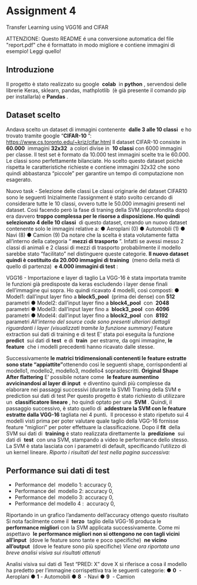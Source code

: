 # Assignment 4
Transfer Learning using VGG16 and CIFAR

ATTENZIONE: Questo README é una conversione automatica del file "report.pdf" che é formattato in modo migliore e contiene immagini di esempio! Leggi quello!

## Introduzione

Il progetto è stato realizzato su google ​ **colab** ​ in ​ **python** ​, servendosi delle librerie Keras,
sklearn, pandas, mathplotlib​ ​ (è già presente il comando pip per installarla) e ​ **Pandas** ​.

## Dataset scelto

Andava scelto un dataset di immagini contenente ​ **dalle 3 alle 10 classi** ​ e ho trovato tramite
google “​ **CIFAR-10** ​”: ​https://www.cs.toronto.edu/~kriz/cifar.html
Il dataset CIFAR-10 consiste in ​ **60.000** ​ immagini ​ **32x32** ​ a colori divise in ​ **10 classi** ​ con 6000
immagini per classe. Il test set è formato da 10.000 test immagini scelte tra le 60.000.
Le classi sono perfettamente bilanciate.
Ho scelto questo dataset poichè rispetta le caratteristiche richieste e contiene immagini
32x32 che sono quindi abbastanza “piccole” per garantire un tempo di computazione non
esagerato.


Nuovo task - Selezione delle classi
Le classi originarie del dataset CIFAR10 sono le seguenti
Inizialmente l’assignment è stato svolto cercando di considerare tutte le 10 classi, ovvero
tutte le 50.000 immagini presenti nel dataset. Così facendo però la fase di traning della SVM
(approfondita dopo) era davvero​ **troppo complessa per le risorse a disposizione.
Ho quindi selezionato 4 delle 10 classi** ​ di questo dataset, creando un nuovo dataset
contenente solo le immagini relative a:
● Aeroplani (0)
● Automobili (1)
● Navi (8)
● Camion (9)
Da notare che la scelta è stata volutamente fatta all’interno della categoria “​ **mezzi di
trasporto** ​”. Infatti se avessi messo 2 classi di animali e 2 classi di mezzi di trasporto
probabilmente il modello sarebbe stato “facilitato” nel distinguere queste categorie.
**Il nuovo dataset quindi è costituito da 20.000 immagini di training** ​ (meno della metà di
quello di partenza) ​ **e 4.000 immagini di test** ​:


VGG16 - Importazione e layer di taglio
La VGG-16 è stata importata tramite le funzioni già predisposte da keras escludendo i layer
dense finali dell’immagine qui sopra.
Ho quindi ricavato 4 modelli, così composti:
● Model1: dall’input layer fino a ​ **block5_pool** ​ (prima dei dense) con ​ **512** ​ parametri
● Model2: dall’input layer fino a ​ **block4_pool** ​ con ​ **2048** ​ parametri
● Model3: dall’input layer fino a ​ **block3_pool** ​ con ​ **4096** ​ parametri
● Model4: dall’input layer fino a ​ **block2_pool** ​ con ​ **8192** ​ parametri
_All’interno del source code sono presenti ulteriori dettagli riguardanti i layer (visualizzati
tramite la funzione summary)_
Feature extraction sui dati di training e di test
E’ stata poi eseguita la funzione ​ **predict** ​ sui dati di ​ **test** ​ e di ​ **train** ​ per estrarre, da ogni
immagine,​ **le feature** ​ che i modelli precedenti hanno ricavato dalle stesse.


Successivamente​ **le matrici tridimensionali contenenti le feature estratte** ​ ​ **sono state
“appiattite”** ​ottenendo così le seguenti shape, corrispondenti al modello1, modello2,
modello3, modello4 sopradescritti.
**Original Shape
After flattering**
E’ possibile notare come ​ **le feature aumentino avvicinandosi al layer di input** ​ e diventino
quindi più complesse da elaborare nei passaggi successivi (durante la SVM)
Traning della SVM e prediction sui dati di test
Per questo progetto è stato richiesto di utilizzare un ​ **classificatore lineare** ​, ho quindi optato
per una ​ **SVM** ​.
Quindi, il passaggio successivo, è stato quello di ​ **addestrare la SVM con le feature
estratte dalla VGG-16** ​tagliata nei 4 punti​**.** ​ Il processo è stato ripetuto sui 4 modelli visti
prima per poter valutare quale taglio della VGG-16 fornisse feature “migliori” per poter
effettuare la classificazione.
Dopo il ​ **fit** ​ della SVM sui dati di ​ **training** ​ è stato realizzata direttamente la ​ **predizione** ​ sui dati
di ​ **test** ​ con una SVM, stampando a video le performance dello stesso.
La SVM è stata lasciata con i parametri di default, specificando l’utilizzo di un kernel lineare.
_Riporto i risultati del test nella pagina successiva:_


## Performance sui dati di test

- Performance del ​ modello 1: accuracy 0,
- Performance del ​ modello 2: accuracy 0,
- Performance del ​ modello 3: accuracy 0,
- Performance del​ modello 4 ​: ​ accuracy 0,


Riportando in un grafico l’andamento dell’accuracy ottengo questo risultato
Si nota facilmente come il ​ **terzo** ​ taglio della VGG-16 produca le ​ **performance migliori** ​con
la SVM applicata successivamente.
Come mi aspettavo ​ **le performance migliori non si ottengono ne con tagli vicini
all’input** ​ (dove le feature sono tante e poco specifiche) ​ **ne vicino all’output** ​ (dove le feature
sono più specifiche)
_Viene ora riportata una breve analisi visiva sui risultati ottenuti_


Analisi visiva sui dati di Test
“PRED: X” dove X si riferisce a cosa il modello ha predetto per l’immagine corrispettiva tra le
seguenti categorie:
● **0** ​ - Aeroplani
● **1** ​- Automobili
● **8** ​ - Navi
● **9** ​ - Camion


